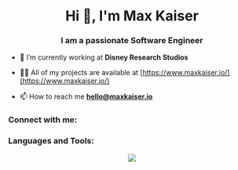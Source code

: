 <h1 align="center">Hi 👋, I'm Max Kaiser</h1>
<h3 align="center">I am a passionate Software Engineer</h3>

- 🔭 I’m currently working at **Disney Research Studios**

- 👨‍💻 All of my projects are available at [https://www.maxkaiser.io/](https://www.maxkaiser.io/)

- 📫 How to reach me **hello@maxkaiser.io**

<h3 align="left">Connect with me:</h3>
<p align="left">
</p>

<h3 align="left">Languages and Tools:</h3>
<p align="center">
  <a href="https://skillicons.dev">
    <img src="https://skillicons.dev/icons?i=cpp,go,js,ts,rust,lua,mongodb,postgres,vue,svelte,neovim,firebase,godot,unreal,unity,git" />
  </a>
</p>

